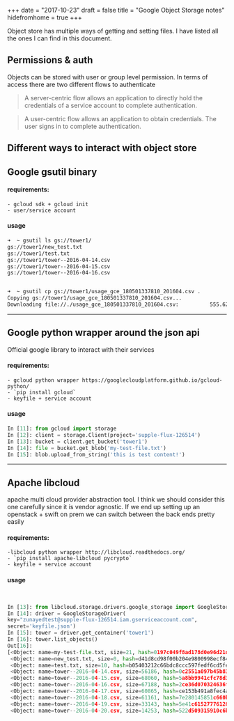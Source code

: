 +++
date = "2017-10-23"
draft = false
title = "Google Object Storage notes"
hidefromhome = true
+++

Object store has multiple ways of getting and setting files. I have listed all the ones I can find in this document.

## Permissions & auth
Objects can be stored with user or group level permission. In terms of access there are two different flows to authenticate

> A server-centric flow allows an application to directly hold the
> credentials of a service account to complete authentication.

> A user-centric flow allows an application to obtain credentials. The
> user signs in to complete authentication.

## Different ways to interact with object store
## Google gsutil binary
#### requirements:
	- gcloud sdk + gcloud init
	- user/service account

#### usage
```bash
➜  ~ gsutil ls gs://tower1/
gs://tower1/new_test.txt
gs://tower1/test.txt
gs://tower1/tower--2016-04-14.csv
gs://tower1/tower--2016-04-15.csv
gs://tower1/tower--2016-04-16.csv


➜  ~ gsutil cp gs://tower1/usage_gce_180501337810_201604.csv .
Copying gs://tower1/usage_gce_180501337810_201604.csv...
Downloading file://./usage_gce_180501337810_201604.csv:          555.62 KiB/555.62 KiB

```

----------

## Google python wrapper around the json api
Official google library to interact with their services

#### requirements:
	- gcloud python wrapper https://googlecloudplatform.github.io/gcloud-python/
	- `pip install gcloud`
	- keyfile + service account

#### usage
```python
In [11]: from gcloud import storage
In [12]: client = storage.Client(project='supple-flux-126514')
In [13]: bucket = client.get_bucket('tower1')
In [14]: file = bucket.get_blob('my-test-file.txt')
In [15]: blob.upload_from_string('this is test content!')
```

----------


## Apache libcloud
apache multi cloud provider abstraction tool. I think we should consider this one carefully since it is vendor agnostic. If we end up setting up an openstack + swift  on prem we can switch between the back ends pretty easily

#### requirements:
	-libcloud python wrapper http://libcloud.readthedocs.org/
	- `pip install apache-libcloud pycrypto`
	- keyfile + service account

#### usage
```python


In [13]: from libcloud.storage.drivers.google_storage import GoogleStorageDriver
In [14]: driver = GoogleStorageDriver(
key="zunayedtest@supple-flux-126514.iam.gserviceaccount.com",
secret='keyfile.json')
In [15]: tower = driver.get_container('tower1')
In [16]: tower.list_objects()
Out[16]:
[<Object: name=my-test-file.txt, size=21, hash=0197c049f8ad178d0e96d21d5f02454e, provider=Google Storage ...>,
 <Object: name=new_test.txt, size=0, hash=d41d8cd98f00b204e9800998ecf8427e, provider=Google Storage ...>,
 <Object: name=test.txt, size=10, hash=b05403212c66bdc8ccc597fedf6cd5fe, provider=Google Storage ...>,
 <Object: name=tower--2016-04-14.csv, size=56186, hash=0c2551a097b45b83f37083442eca32d3, provider=Google Storage ...>,
 <Object: name=tower--2016-04-15.csv, size=68060, hash=5a8bb9941cfc78d3292cc06e6cd2eff9, provider=Google Storage ...>,
 <Object: name=tower--2016-04-16.csv, size=67188, hash=2ce36d070324636f1f1b0bff7c50f4fd, provider=Google Storage ...>,
 <Object: name=tower--2016-04-17.csv, size=60865, hash=ce153b491a8fec4adbba0b35dcb7e0c8, provider=Google Storage ...>,
 <Object: name=tower--2016-04-18.csv, size=61161, hash=7e280145851c660b6e93b82ea65b5763, provider=Google Storage ...>,
 <Object: name=tower--2016-04-19.csv, size=33143, hash=5e41c61527776128c4ba95fc6579292a, provider=Google Storage ...>,
 <Object: name=tower--2016-04-20.csv, size=14253, hash=522d509315910c6b28ad2a878ec21526, provider=Google Storage ...>,

```
